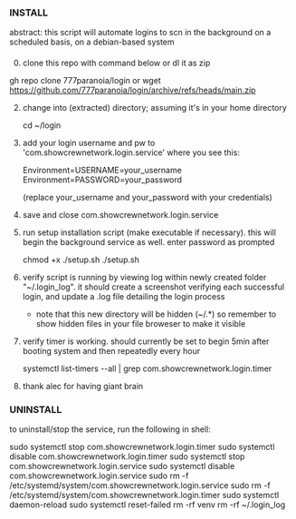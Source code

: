 ### INSTALL ###

abstract:
this script will automate logins to scn in the background on a scheduled basis, on a debian-based system

####

0. clone this repo with command below or dl it as zip

  gh repo clone 777paranoia/login
or
  wget https://github.com/777paranoia/login/archive/refs/heads/main.zip

2. change into (extracted) directory; assuming it's in your home directory  

   cd ~/login

3. add your login username and pw to 'com.showcrewnetwork.login.service' where you see this:

   Environment=USERNAME=your_username
   Environment=PASSWORD=your_password

   (replace your_username and your_password with your credentials)

4. save and close com.showcrewnetwork.login.service 

5. run setup installation script (make executable if necessary). this will begin the background service as well. enter password as prompted

   chmod +x ./setup.sh
   ./setup.sh

6. verify script is running by viewing log within newly created folder "~/.login_log". it should create a screenshot verifying each successful login, and update a .log file detailing the login process
   * note that this new directory will be hidden (~/.*) so remember to show hidden files in your file broweser to make it visible

7. verify timer is working. should currently be set to begin 5min after booting system and then repeatedly every hour

   systemctl list-timers --all | grep com.showcrewnetwork.login.timer

8. thank alec for having giant brain 

### UNINSTALL ###

to uninstall/stop the service, run the following in shell:

   sudo systemctl stop com.showcrewnetwork.login.timer
   sudo systemctl disable com.showcrewnetwork.login.timer
   sudo systemctl stop com.showcrewnetwork.login.service
   sudo systemctl disable com.showcrewnetwork.login.service
   sudo rm -f /etc/systemd/system/com.showcrewnetwork.login.service
   sudo rm -f /etc/systemd/system/com.showcrewnetwork.login.timer
   sudo systemctl daemon-reload
   sudo systemctl reset-failed
   rm -rf venv
   rm -rf ~/.login_log
